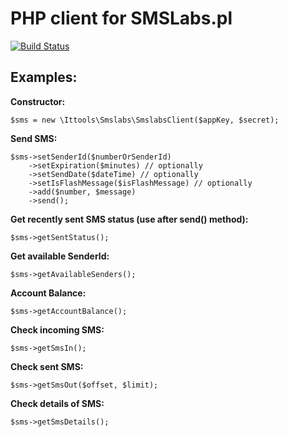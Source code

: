 PHP client for SMSLabs.pl
======

[![Build Status](https://travis-ci.org/jpyzio/php-lib-smslab.svg?branch=master)](https://travis-ci.org/jpyzio/php-lib-smslab)

Examples:
--
**Constructor:**
```
$sms = new \Ittools\Smslabs\SmslabsClient($appKey, $secret);
 ```

**Send SMS:**
```
$sms->setSenderId($numberOrSenderId)
    ->setExpiration($minutes) // optionally
    ->setSendDate($dateTime) // optionally
    ->setIsFlashMessage($isFlashMessage) // optionally
    ->add($number, $message)
    ->send();
```

**Get recently sent SMS status (use after send() method):**
```
$sms->getSentStatus();
```

**Get available SenderId:**
```
$sms->getAvailableSenders();
```

**Account Balance:**
```
$sms->getAccountBalance();
```

**Check incoming SMS:**
```
$sms->getSmsIn();
```

**Check sent SMS:**
```
$sms->getSmsOut($offset, $limit);
```

**Check details of SMS:**
```
$sms->getSmsDetails();
```
